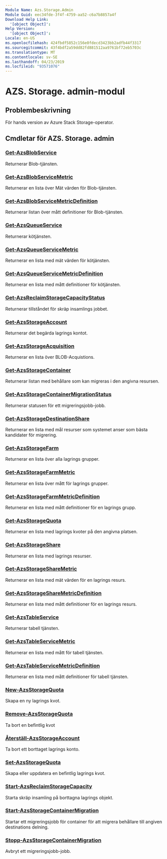 ```yaml
---
Module Name: Azs.Storage.Admin
Module Guid: eec34fde-3f4f-4759-aa52-c6a7b8857a4f
Download Help Link:
  '[object Object]': 
Help Version:
  '[object Object]': 
Locale: en-US
ms.openlocfilehash: 424fbdf5852c156e0fdecd3423bb2adfb44f3317
ms.sourcegitcommit: 43f4bdf2a59dd82fd881512aa9761bf72eb5703c
ms.translationtype: MT
ms.contentlocale: sv-SE
ms.lasthandoff: 04/23/2019
ms.locfileid: "93571076"
---
```

# AZS. Storage. admin-modul
## Problembeskrivning
För hands version av Azure Stack Storage-operator.

## Cmdletar för AZS. Storage. admin
### [Get-AzsBlobService](Get-AzsBlobService.md)
Returnerar Blob-tjänsten.

### [Get-AzsBlobServiceMetric](Get-AzsBlobServiceMetric.md)
Returnerar en lista över Mät värden för Blob-tjänsten.

### [Get-AzsBlobServiceMetricDefinition](Get-AzsBlobServiceMetricDefinition.md)
Returnerar listan över mått definitioner för Blob-tjänsten.

### [Get-AzsQueueService](Get-AzsQueueService.md)
Returnerar kötjänsten.

### [Get-AzsQueueServiceMetric](Get-AzsQueueServiceMetric.md)
Returnerar en lista med mät värden för kötjänsten.

### [Get-AzsQueueServiceMetricDefinition](Get-AzsQueueServiceMetricDefinition.md)
Returnerar en lista med mått definitioner för kötjänsten.

### [Get-AzsReclaimStorageCapacityStatus](Get-AzsReclaimStorageCapacityStatus.md)
Returnerar tillståndet för skräp insamlings jobbet.

### [Get-AzsStorageAccount](Get-AzsStorageAccount.md)
Returnerar det begärda lagrings kontot.

### [Get-AzsStorageAcquisition](Get-AzsStorageAcquisition.md)
Returnerar en lista över BLOB-Acquistions.

### [Get-AzsStorageContainer](Get-AzsStorageContainer.md)
Returnerar listan med behållare som kan migreras i den angivna resursen.

### [Get-AzsStorageContainerMigrationStatus](Get-AzsStorageContainerMigrationStatus.md)
Returnerar statusen för ett migreringsjobb-jobb.

### [Get-AzsStorageDestinationShare](Get-AzsStorageDestinationShare.md)
Returnerar en lista med mål resurser som systemet anser som bästa kandidater för migrering.

### [Get-AzsStorageFarm](Get-AzsStorageFarm.md)
Returnerar en lista över alla lagrings grupper.

### [Get-AzsStorageFarmMetric](Get-AzsStorageFarmMetric.md)
Returnerar en lista över mått för lagrings grupper.

### [Get-AzsStorageFarmMetricDefinition](Get-AzsStorageFarmMetricDefinition.md)
Returnerar en lista med mått definitioner för en lagrings grupp.

### [Get-AzsStorageQuota](Get-AzsStorageQuota.md)
Returnerar en lista med lagrings kvoter på den angivna platsen.

### [Get-AzsStorageShare](Get-AzsStorageShare.md)
Returnerar en lista med lagrings resurser.

### [Get-AzsStorageShareMetric](Get-AzsStorageShareMetric.md)
Returnerar en lista med mät värden för en lagrings resurs.

### [Get-AzsStorageShareMetricDefinition](Get-AzsStorageShareMetricDefinition.md)
Returnerar en lista med mått definitioner för en lagrings resurs.

### [Get-AzsTableService](Get-AzsTableService.md)
Returnerar tabell tjänsten.

### [Get-AzsTableServiceMetric](Get-AzsTableServiceMetric.md)
Returnerar en lista med mått för tabell tjänsten.

### [Get-AzsTableServiceMetricDefinition](Get-AzsTableServiceMetricDefinition.md)
Returnerar en lista med mått definitioner för tabell tjänsten.

### [New-AzsStorageQuota](New-AzsStorageQuota.md)
Skapa en ny lagrings kvot.

### [Remove-AzsStorageQuota](Remove-AzsStorageQuota.md)
Ta bort en befintlig kvot

### [Återställ-AzsStorageAccount](Restore-AzsStorageAccount.md)
Ta bort ett borttaget lagrings konto.

### [Set-AzsStorageQuota](Set-AzsStorageQuota.md)
Skapa eller uppdatera en befintlig lagrings kvot.

### [Start-AzsReclaimStorageCapacity](Start-AzsReclaimStorageCapacity.md)
Starta skräp insamling på borttagna lagrings objekt.

### [Start-AzsStorageContainerMigration](Start-AzsStorageContainerMigration.md)
Startar ett migreringsjobb för container för att migrera behållare till angiven destinations delning.

### [Stopp-AzsStorageContainerMigration](Stop-AzsStorageContainerMigration.md)
Avbryt ett migreringsjobb-jobb.

